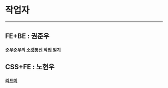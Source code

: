 # 작업자
---
## FE+BE : 권준우
#### [준우준우의 소켓통신 작업 일기](/server/README.md)

## CSS+FE : 노현우
#### [리드미](/client/README.md)